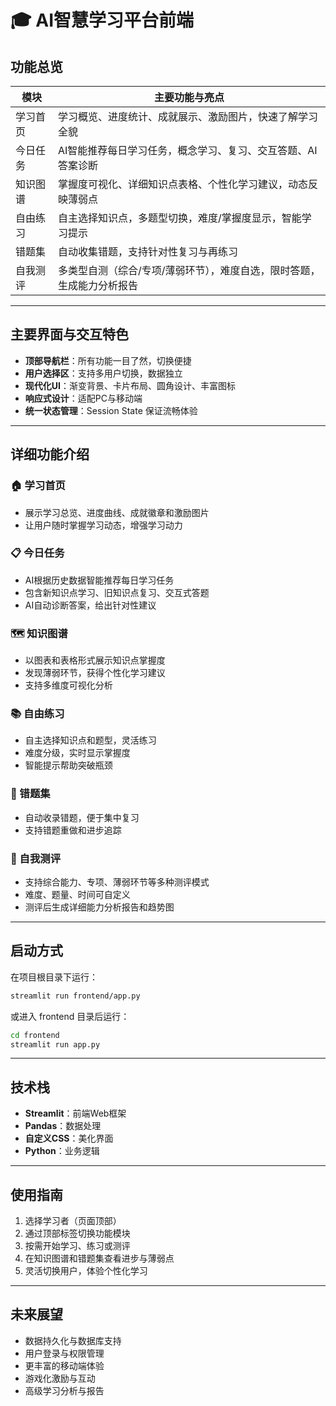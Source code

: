 # 🎓 AI智慧学习平台前端

## 功能总览

| 模块           | 主要功能与亮点                                                                 |
|----------------|------------------------------------------------------------------------------|
| 学习首页       | 学习概览、进度统计、成就展示、激励图片，快速了解学习全貌                       |
| 今日任务       | AI智能推荐每日学习任务，概念学习、复习、交互答题、AI答案诊断                   |
| 知识图谱       | 掌握度可视化、详细知识点表格、个性化学习建议，动态反映薄弱点                   |
| 自由练习       | 自主选择知识点，多题型切换，难度/掌握度显示，智能学习提示                      |
| 错题集         | 自动收集错题，支持针对性复习与再练习                                           |
| 自我测评       | 多类型自测（综合/专项/薄弱环节），难度自选，限时答题，生成能力分析报告           |

---

## 主要界面与交互特色

- **顶部导航栏**：所有功能一目了然，切换便捷
- **用户选择区**：支持多用户切换，数据独立
- **现代化UI**：渐变背景、卡片布局、圆角设计、丰富图标
- **响应式设计**：适配PC与移动端
- **统一状态管理**：Session State 保证流畅体验

---

## 详细功能介绍

### 🏠 学习首页
- 展示学习总览、进度曲线、成就徽章和激励图片
- 让用户随时掌握学习动态，增强学习动力

### 📋 今日任务
- AI根据历史数据智能推荐每日学习任务
- 包含新知识点学习、旧知识点复习、交互式答题
- AI自动诊断答案，给出针对性建议

### 🗺️ 知识图谱
- 以图表和表格形式展示知识点掌握度
- 发现薄弱环节，获得个性化学习建议
- 支持多维度可视化分析

### 📚 自由练习
- 自主选择知识点和题型，灵活练习
- 难度分级，实时显示掌握度
- 智能提示帮助突破瓶颈

### 📝 错题集
- 自动收录错题，便于集中复习
- 支持错题重做和进步追踪

### 🎯 自我测评
- 支持综合能力、专项、薄弱环节等多种测评模式
- 难度、题量、时间可自定义
- 测评后生成详细能力分析报告和趋势图

---

## 启动方式

在项目根目录下运行：

```bash
streamlit run frontend/app.py
```

或进入 frontend 目录后运行：

```bash
cd frontend
streamlit run app.py
```

---

## 技术栈

- **Streamlit**：前端Web框架
- **Pandas**：数据处理
- **自定义CSS**：美化界面
- **Python**：业务逻辑

---

## 使用指南

1. 选择学习者（页面顶部）
2. 通过顶部标签切换功能模块
3. 按需开始学习、练习或测评
4. 在知识图谱和错题集查看进步与薄弱点
5. 灵活切换用户，体验个性化学习

---

## 未来展望

- 数据持久化与数据库支持
- 用户登录与权限管理
- 更丰富的移动端体验
- 游戏化激励与互动
- 高级学习分析与报告